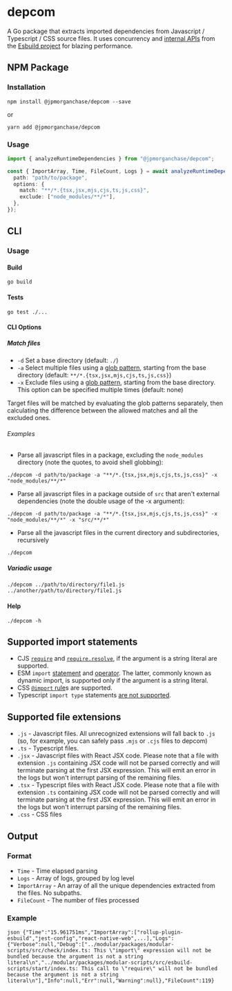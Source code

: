 # depcom

A Go package that extracts imported dependencies from Javascript / Typescript / CSS source files.
It uses concurrency and [internal APIs](https://github.com/ije/esbuild-internal/) from the [Esbuild project](https://esbuild.github.io/) for blazing performance.

## NPM Package

### Installation

`npm install @jpmorganchase/depcom --save`

or

`yarn add @jpmorganchase/depcom`

### Usage

```ts
import { analyzeRuntimeDependencies } from "@jpmorganchase/depcom";

const { ImportArray, Time, FileCount, Logs } = await analyzeRuntimeDependencies({
  path: "path/to/package",
  options: {
    match: "**/*.{tsx,jsx,mjs,cjs,ts,js,css}",
    exclude: ["node_modules/**/*"],
  },
});
```

## CLI

### Usage

#### Build

`go build`

#### Tests

`go test ./...`

#### CLI Options

##### Match files

- `-d` Set a base directory (default: `./`)
- `-a` Select multiple files using a [glob pattern](https://github.com/mattn/go-zglob), starting from the base directory (default: `**/*.{tsx,jsx,mjs,cjs,ts,js,css}`)
- `-x` Exclude files using a [glob pattern](https://github.com/mattn/go-zglob), starting from the base directory. This option can be specified multiple times (default: none)

Target files will be matched by evaluating the glob patterns separately, then calculating the difference between the allowed matches and all the excluded ones.

###### Examples

- Parse all javascript files in a package, excluding the `node_modules` directory (note the quotes, to avoid shell globbing):

`./depcom -d path/to/package -a "**/*.{tsx,jsx,mjs,cjs,ts,js,css}" -x "node_modules/**/*"`

- Parse all javascript files in a package outside of `src` that aren't external dependencies (note the double usage of the -x argument):

`./depcom -d path/to/package -a "**/*.{tsx,jsx,mjs,cjs,ts,js,css}" -x "node_modules/**/*" -x "src/**/*"`

- Parse all the javascript files in the current directory and subdirectories, recursively

`./depcom`

##### Variadic usage

`./depcom ../path/to/directory/file1.js ../another/path/to/directory/file1.js`

#### Help

`./depcom -h`

## Supported import statements

- CJS [`require`](https://nodejs.org/api/modules.html#requireid) and [`require.resolve`](https://nodejs.org/api/modules.html#requireresolverequest-options), if the argument is a string literal are supported.
- ESM `import` [statement](https://developer.mozilla.org/en-US/docs/Web/JavaScript/Reference/Statements/import) and [operator](https://developer.mozilla.org/en-US/docs/Web/JavaScript/Reference/Operators/import). The latter, commonly known as dynamic import, is supported only if the argument is a string literal.
- CSS [`@import` rule](https://developer.mozilla.org/en-US/docs/Web/API/CSSImportRule)s are supported.
- Typescript `import type` statements [are not supported](https://esbuild.github.io/content-types/#no-type-system).

## Supported file extensions

- `.js` - Javascript files. All unrecognized extensions will fall back to `.js` (so, for example, you can safely pass `.mjs` or `.cjs` files to depcom)
- `.ts` - Typescript files.
- `.jsx` - Javascript files with React JSX code. Please note that a file with extension `.js` containing JSX code will not be parsed correctly and will terminate parsing at the first JSX expression. This will emit an error in the logs but won't interrupt parsing of the remaining files.
- `.tsx` - Typescript files with React JSX code. Please note that a file with extension `.ts` containing JSX code will not be parsed correctly and will terminate parsing at the first JSX expression. This will emit an error in the logs but won't interrupt parsing of the remaining files.
- `.css` - CSS files

## Output

### Format

- `Time` - Time elapsed parsing
- `Logs` - Array of logs, grouped by log level
- `ImportArray` - An array of all the unique dependencies extracted from the files. No subpaths.
- `FileCount` - The number of files processed

### Example

`json {"Time":"15.961751ms","ImportArray":["rollup-plugin-esbuild","jest-config","react-native-web",...],"Logs":{"Verbose":null,"Debug":["../modular/packages/modular-scripts/src/check/index.ts: This \"import\" expression will not be bundled because the argument is not a string literal\n","../modular/packages/modular-scripts/src/esbuild-scripts/start/index.ts: This call to \"require\" will not be bundled because the argument is not a string literal\n"],"Info":null,"Err":null,"Warning":null},"FileCount":119}`
